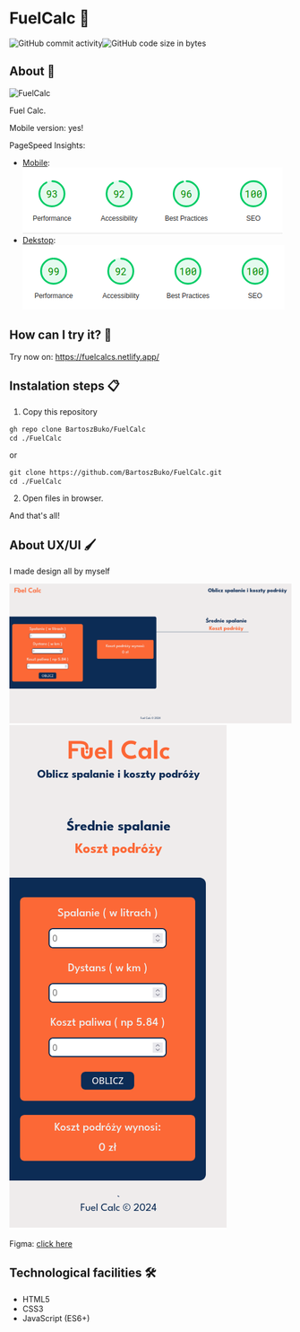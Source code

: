 # FuelCalc 👋

<div style="display: flex;">
  <img alt="GitHub commit activity" src="https://img.shields.io/github/commit-activity/m/BartoszBuko/FuelCalc">
  <img alt="GitHub code size in bytes" src="https://img.shields.io/github/languages/code-size/BartoszBuko/FuelCalc">
</div>

## About 👀

<img src="https://socialify.git.ci/BartoszBuko/FuelCalc/image?description=1&descriptionEditable=Calculate%20fuel%20consumption%20and%20trip%20price&font=Inter&language=1&name=1&owner=1&pattern=Solid&theme=Dark" alt="FuelCalc" width="640" height="320" />

Fuel Calc. <br/>

Mobile version: yes!

PageSpeed Insights:

- [Mobile](https://pagespeed.web.dev/analysis/https-fuelcalcs-netlify-app/1d2f4542x5?hl=en&form_factor=mobile): <br/>
  ![image](./githubimages/mobile-insights.png) <br/>
- [Dekstop](https://pagespeed.web.dev/analysis/https-fuelcalcs-netlify-app/1d2f4542x5?hl=en&form_factor=desktop): <br/>
  ![image](./githubimages/desktop-insights.png)

## How can I try it? 🤔

Try now on: https://fuelcalcs.netlify.app/ <br/>

## Instalation steps 📋

1. Copy this repository

```
gh repo clone BartoszBuko/FuelCalc
cd ./FuelCalc
```

or

```
git clone https://github.com/BartoszBuko/FuelCalc.git
cd ./FuelCalc
```

2. Open files in browser.

And that's all!

## About UX/UI 🖌️

I made design all by myself

![image](./githubimages/desktop-page.png)
![image](./githubimages/mobile-page.png)

Figma: [click here](https://www.figma.com/file/loNidJIspbYr7Ovkaar3Ue/portfolio?type=design&node-id=0%3A1&t=dCv3DtJCBgh5dOl3-1) <br>

## Technological facilities 🛠️

- HTML5
- CSS3
- JavaScript (ES6+)
